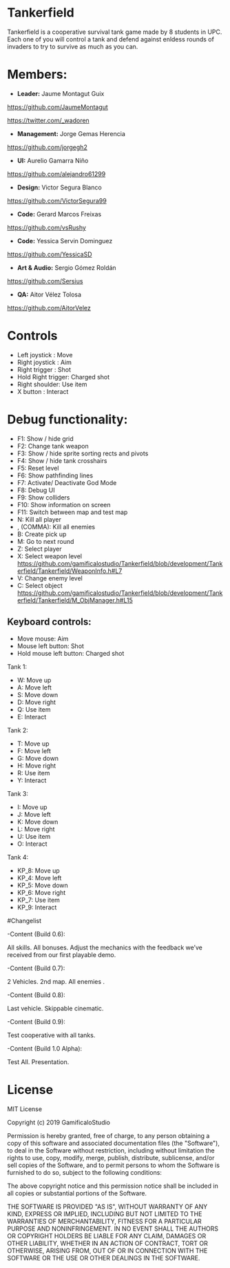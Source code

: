 ﻿# Tankerfield
Tankerfield is a cooperative survival tank game made by 8 students in UPC.
Each one of you will control a tank and defend against enldess rounds of invaders to try to survive as much as you can.

# Members:

* **Leader:** Jaume Montagut Guix

https://github.com/JaumeMontagut

https://twitter.com/_wadoren

* **Management:** Jorge Gemas Herencia

https://github.com/jorgegh2

* **UI:** Aurelio Gamarra Niño

https://github.com/alejandro61299

* **Design:** Victor Segura Blanco

https://github.com/VictorSegura99

* **Code:** Gerard Marcos Freixas

https://github.com/vsRushy

* **Code:** Yessica Servin Dominguez

https://github.com/YessicaSD

* **Art & Audio:** Sergio Gómez Roldán

https://github.com/Sersius

* **QA:** Aitor Vélez Tolosa

https://github.com/AitorVelez

# Controls
- Left joystick : Move
- Right joystick : Aim
- Right trigger : Shot
- Hold Right trigger: Charged shot
- Right shoulder: Use item
- X button : Interact

# Debug functionality:
- F1: Show / hide grid
- F2: Change tank weapon
- F3: Show / hide sprite sorting rects and pivots
- F4: Show / hide tank crosshairs
- F5: Reset level
- F6: Show pathfinding lines
- F7: Activate/ Deactivate God Mode
- F8: Debug UI
- F9: Show colliders
- F10: Show information on screen
- F11: Switch between map and test map
- N: Kill all player
- , (COMMA): Kill all enemies
- B: Create pick up
- M: Go to next round
- Z: Select player
- X: Select weapon level
https://github.com/gamificalostudio/Tankerfield/blob/development/Tankerfield/Tankerfield/WeaponInfo.h#L7
- V: Change enemy level
- C: Select object
https://github.com/gamificalostudio/Tankerfield/blob/development/Tankerfield/Tankerfield/M_ObjManager.h#L15

## Keyboard controls:
- Move mouse: Aim
- Mouse left button: Shot
- Hold mouse left button: Charged shot

Tank 1:
- W: Move up
- A: Move left
- S: Move down
- D: Move right
- Q: Use item
- E: Interact

Tank 2:
- T: Move up
- F: Move left
- G: Move down
- H: Move right
- R: Use item
- Y: Interact

Tank 3:
- I: Move up
- J: Move left
- K: Move down
- L: Move right
- U: Use item
- O: Interact

Tank 4:
- KP_8: Move up
- KP_4: Move left
- KP_5: Move down
- KP_6: Move right
- KP_7: Use item
- KP_9: Interact

#Changelist

-Content (Build 0.6):

All skills.
All bonuses.
Adjust the mechanics with the feedback we’ve received from our first playable demo.

-Content (Build 0.7):

2 Vehicles.
2nd map.
All enemies .


-Content (Build 0.8):

Last vehicle.
Skippable cinematic.


-Content (Build 0.9):

Test cooperative with all tanks.

-Content (Build 1.0 Alpha):

Test All.
Presentation.

# License

MIT License

Copyright (c) 2019 GamificaloStudio

Permission is hereby granted, free of charge, to any person obtaining a copy
of this software and associated documentation files (the "Software"), to deal
in the Software without restriction, including without limitation the rights
to use, copy, modify, merge, publish, distribute, sublicense, and/or sell
copies of the Software, and to permit persons to whom the Software is
furnished to do so, subject to the following conditions:

The above copyright notice and this permission notice shall be included in all
copies or substantial portions of the Software.

THE SOFTWARE IS PROVIDED "AS IS", WITHOUT WARRANTY OF ANY KIND, EXPRESS OR
IMPLIED, INCLUDING BUT NOT LIMITED TO THE WARRANTIES OF MERCHANTABILITY,
FITNESS FOR A PARTICULAR PURPOSE AND NONINFRINGEMENT. IN NO EVENT SHALL THE
AUTHORS OR COPYRIGHT HOLDERS BE LIABLE FOR ANY CLAIM, DAMAGES OR OTHER
LIABILITY, WHETHER IN AN ACTION OF CONTRACT, TORT OR OTHERWISE, ARISING FROM,
OUT OF OR IN CONNECTION WITH THE SOFTWARE OR THE USE OR OTHER DEALINGS IN THE
SOFTWARE.
